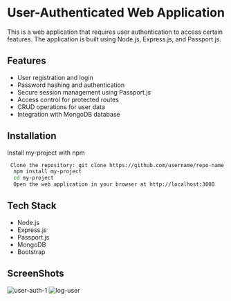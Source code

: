 
# User-Authenticated Web Application

This is a web application that requires user authentication to access certain features. The application is built using Node.js, Express.js, and Passport.js.





## Features

- User registration and login
- Password hashing and authentication
- Secure session management using Passport.js
- Access control for protected routes
- CRUD operations for user data
- Integration with MongoDB database


## Installation

Install my-project with npm

```bash
 Clone the repository: git clone https://github.com/username/repo-name.git
  npm install my-project
  cd my-project
  Open the web application in your browser at http://localhost:3000
```
    
## Tech Stack
- Node.js
- Express.js
- Passport.js
- MongoDB
- Bootstrap

## ScreenShots
![user-auth-1](https://user-images.githubusercontent.com/92597547/235375381-3f5e3626-1785-41af-a833-cb455e7526cb.jpg)
![log-user](https://user-images.githubusercontent.com/92597547/235375386-30596628-5bf1-4c10-8b33-a22868bc34f3.jpg)
